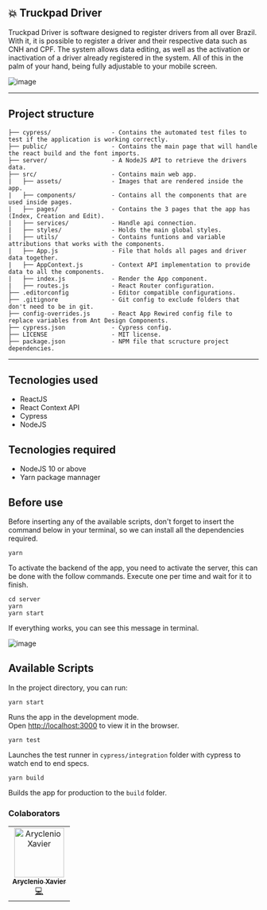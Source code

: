 ## :boom: Truckpad Driver

Truckpad Driver is software designed to register drivers from all over Brazil. With it, it is possible to register a driver and their respective data such as CNH and CPF. The system allows data editing, as well as the activation or inactivation of a driver already registered in the system. All of this in the palm of your hand, being fully adjustable to your mobile screen.

![image](https://user-images.githubusercontent.com/31252524/86535149-87cd7080-beb4-11ea-85c7-9807aafc85c2.png)

---

## Project structure

```
├── cypress/                 - Contains the automated test files to test if the application is working correctly.
├── public/                  - Contains the main page that will handle the react build and the font imports.
├── server/                  - A NodeJS API to retrieve the drivers data.
├── src/                     - Contains main web app.
|   ├── assets/              - Images that are rendered inside the app.
|   ├── components/          - Contains all the components that are used inside pages.
|   ├── pages/               - Contains the 3 pages that the app has (Index, Creation and Edit).
|   ├── services/            - Handle api connection.
|   ├── styles/              - Holds the main global styles.
|   ├── utils/               - Contains funtions and variable attributions that works with the components.
|   ├── App.js               - File that holds all pages and driver data together.
|   ├── AppContext.js        - Context API implementation to provide data to all the components.
|   ├── index.js             - Render the App component.
|   ├── routes.js            - React Router configuration.
├── .editorconfig            - Editor compatible configurations.
├── .gitignore               - Git config to exclude folders that don't need to be in git.
├── config-overrides.js      - React App Rewired config file to replace variables from Ant Design Components.
├── cypress.json             - Cypress config.
├── LICENSE                  - MIT license.
├── package.json             - NPM file that scructure project dependencies.
```

---

## Tecnologies used

- ReactJS
- React Context API
- Cypress
- NodeJS

## Tecnologies required

- NodeJS 10 or above
- Yarn package mannager

## Before use

Before inserting any of the available scripts, don't forget to insert the command below in your terminal, so we can install all the dependencies required.

```console
yarn
```

To activate the backend of the app, you need to activate the server, this can be done with the follow commands. Execute one per time and wait for it to finish.

```console
cd server
yarn
yarn start
```

If everything works, you can see this message in terminal.

![image](https://user-images.githubusercontent.com/31252524/86534971-5b652480-beb3-11ea-98d3-4026a4bd9bfc.png)

## Available Scripts

In the project directory, you can run:

```console
yarn start
```

Runs the app in the development mode.<br />
Open [http://localhost:3000](http://localhost:3000) to view it in the browser.

```console
yarn test
```

Launches the test runner in `cypress/integration` folder with cypress to watch end to end specs.

```console
yarn build
```

Builds the app for production to the `build` folder.<br />

### Colaborators

<table>
  <tr>
    <td align="center">
      <a href="http://github.com/aryclenio">
        <img src="https://avatars.githubusercontent.com/aryclenio" width="100px;" alt="Aryclenio Xavier"/>
        <br />
        <sub><b>Aryclenio Xavier</b></sub>
      </a><br />
      <a href="https://github.com/aryclenio/Sculptor/commits?author=aryclenio" title="Code">💻</a>
    </td>
  </tr>
</table>
